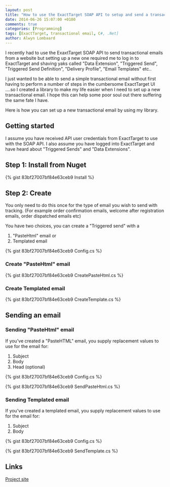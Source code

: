 ```yaml
---
layout: post
title: "How to use the ExactTarget SOAP API to setup and send a transactional email in .Net without logging into ExactTarget"
date: 2014-06-26 15:07:00 +0100
comments: true
categories: [Programming]
tags: [ExactTarget, transactional email, C#, .Net]
author: Alwyn Lombaard
---
```


I recently had to use the ExaxtTarget SOAP API to send transactional emails from a website but setting up a new  one required me to log in to ExactTarget and shaving yaks called "Data Extension", "Triggered Send", "Triggered Send Definition", "Delivery Profile", "Email Templates" etc.. 

I just wanted to be able to send a simple transactional email without first having to perform a number of steps in the cumbersome ExactTarget UI ....so I created a library to make my life easier when I need to set up a new transactional email. I hope this can help some poor soul out there suffering the same fate I have.

Here is how you can set up a new transactional email by using my library.

## Getting started ##

I assume you have received API user credentials from ExactTarget to use with the SOAP API. I also assume you have logged into ExactTarget and have heard about "Triggered Sends" and "Data Extensions".

## Step 1: Install from Nuget ##

{% gist 83bf27007bf84e63ceb9 Install %}

## Step 2: Create ##

You only need to do this once for the type of email you wish to send with tracking. (For example order confirmation emails, welcome after registration emails, order dispatched emails etc)

You have two choices, you can create a "Triggered send" with a  

1. "PasteHtml" email or
2. Templated email

{% gist 83bf27007bf84e63ceb9 Config.cs %}

### Create "PasteHtml" email ###

{% gist 83bf27007bf84e63ceb9 CreatePasteHtml.cs %}

### Create Templated email ###

{% gist 83bf27007bf84e63ceb9 CreateTemplate.cs %}


## Sending an email ##

### Sending "PasteHtml" email ###

If you've created a "PasteHTML" email, you supply replacement values to use for the email for:

1. Subject 
2. Body
3. Head (optional)

{% gist 83bf27007bf84e63ceb9 Config.cs %}

{% gist 83bf27007bf84e63ceb9 SendPasteHtml.cs %}

### Sending Templated email ###

If you've created a templated email, you supply replacement values to use for the email for:

1. Subject 
2. Body

{% gist 83bf27007bf84e63ceb9 Config.cs %}

{% gist 83bf27007bf84e63ceb9 SendTemplate.cs %}

## Links ##
[Project site](http://exacttarget.lombaard.co.uk/)
